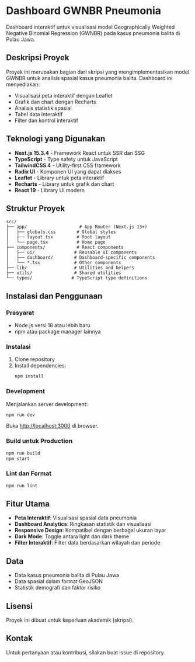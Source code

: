 # Dashboard GWNBR Pneumonia

Dashboard interaktif untuk visualisasi model Geographically Weighted Negative Binomial Regression (GWNBR) pada kasus pneumonia balita di Pulau Jawa.

## Deskripsi Proyek

Proyek ini merupakan bagian dari skripsi yang mengimplementasikan model GWNBR untuk analisis spasial kasus pneumonia balita. Dashboard ini menyediakan:

- Visualisasi peta interaktif dengan Leaflet
- Grafik dan chart dengan Recharts
- Analisis statistik spasial
- Tabel data interaktif
- Filter dan kontrol interaktif

## Teknologi yang Digunakan

- **Next.js 15.3.4** - Framework React untuk SSR dan SSG
- **TypeScript** - Type safety untuk JavaScript
- **TailwindCSS 4** - Utility-first CSS framework
- **Radix UI** - Komponen UI yang dapat diakses
- **Leaflet** - Library untuk peta interaktif
- **Recharts** - Library untuk grafik dan chart
- **React 19** - Library UI modern

## Struktur Proyek

```
src/
├── app/                    # App Router (Next.js 13+)
│   ├── globals.css        # Global styles
│   ├── layout.tsx         # Root layout
│   └── page.tsx           # Home page
├── components/            # React components
│   ├── ui/               # Reusable UI components
│   ├── dashboard/        # Dashboard-specific components
│   └── *.tsx             # Other components
├── lib/                  # Utilities and helpers
├── utils/                # Shared utilities
└── types/               # TypeScript type definitions
```

## Instalasi dan Penggunaan

### Prasyarat
- Node.js versi 18 atau lebih baru
- npm atau package manager lainnya

### Instalasi
1. Clone repository
2. Install dependencies:
   ```bash
   npm install
   ```

### Development
Menjalankan server development:
```bash
npm run dev
```
Buka [http://localhost:3000](http://localhost:3000) di browser.

### Build untuk Production
```bash
npm run build
npm start
```

### Lint dan Format
```bash
npm run lint
```

## Fitur Utama

- **Peta Interaktif**: Visualisasi spasial data pneumonia
- **Dashboard Analytics**: Ringkasan statistik dan visualisasi
- **Responsive Design**: Kompatibel dengan berbagai ukuran layar
- **Dark Mode**: Toggle antara light dan dark theme
- **Filter Interaktif**: Filter data berdasarkan wilayah dan periode

## Data

- Data kasus pneumonia balita di Pulau Jawa
- Data spasial dalam format GeoJSON
- Statistik demografi dan faktor risiko

## Lisensi

Proyek ini dibuat untuk keperluan akademik (skripsi).

## Kontak

Untuk pertanyaan atau kontribusi, silakan buat issue di repository.
